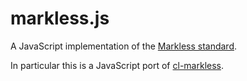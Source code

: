 # markless.js
A JavaScript implementation of the [Markless standard](https://github.com/shirakumo/markless).

In particular this is a JavaScript port of [cl-markless](https://github.com/Shirakumo/cl-markless).
